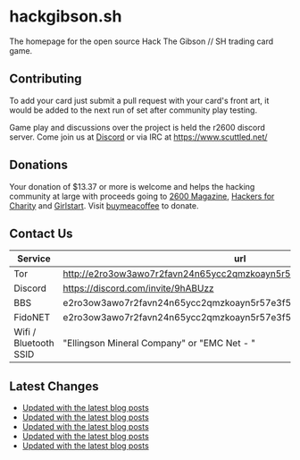 # hackgibson.sh
The homepage for the open source Hack The Gibson // SH trading card game.


## Contributing

To add your card just submit a pull request with your card's front art, it would be added to the next run of set after community play testing.

Game play and discussions over the project is held the r2600 discord server. Come join us at [Discord](https://discord.com/invite/9hABUzz) or via IRC at https://www.scuttled.net/


## Donations

Your donation of $13.37 or more is welcome and helps the hacking community at large with proceeds going to [2600 Magazine](https://2600.com/), [Hackers for Charity](https://hackersforcharity.org) and [Girlstart](https://girlstart.org).  Visit [buymeacoffee](https://www.buymeacoffee.com/hackgibson.sh) to donate.


## Contact Us

Service | url
-|-
Tor | http://e2ro3ow3awo7r2favn24n65ycc2qmzkoayn5r57e3f56nvjwdcgg32ad.onion
Discord | https://discord.com/invite/9hABUzz
BBS | e2ro3ow3awo7r2favn24n65ycc2qmzkoayn5r57e3f56nvjwdcgg32ad.onion:23
FidoNET | e2ro3ow3awo7r2favn24n65ycc2qmzkoayn5r57e3f56nvjwdcgg32ad.onion:24554
Wifi / Bluetooth SSID | "Ellingson Mineral Company" or "EMC Net - <fidonet address>"

## Latest Changes
<!-- BLOG-POST-LIST:START -->
- [Updated with the latest blog posts](https://github.com/DFW2600/hackgibson.sh/commit/cc5bb7c88bac353780fd28def604da03a7220cfa)
- [Updated with the latest blog posts](https://github.com/DFW2600/hackgibson.sh/commit/6352cf296ad3c704692d7843d98a92f91f8e18cd)
- [Updated with the latest blog posts](https://github.com/DFW2600/hackgibson.sh/commit/6b9cac4f8cc9b9c31fff16c895757685854c972b)
- [Updated with the latest blog posts](https://github.com/DFW2600/hackgibson.sh/commit/3d2adc2392f4ae71278edd74fc7753ede2608925)
- [Updated with the latest blog posts](https://github.com/DFW2600/hackgibson.sh/commit/2ebaa8ac4a6a1c81beeb9eead10230c0a4f92698)
<!-- BLOG-POST-LIST:END -->
